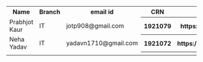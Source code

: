 
<table style="width:100%">
  <tr>
    <th>Name</th>
    <th>Branch</th> 
    <th>email id</th>
      <th>CRN</th>  
      <th>Link of git repository</th> 
      
  </tr>
  <tr>
    <td>Prabhjot Kaur</td>
    <td>IT</td>
    <td>jotp908@gmail.com</td>
  <th>1921079</th>
  <th>https://github.com/Prabhjot410</th>
  
  </tr>
  <tr>
    <td>Neha Yadav</td>
    <td>IT</td>
    <td>yadavn1710@gmail.com</td>
  <th>1921072</th>
  <th>https://github.com/Nehu1921072</th>
  
  </tr>
  <tr>
    <td></td>
    <td></td>
    <td></td>
  <th></th>
  <th></th>
  
  </tr>
</table>
